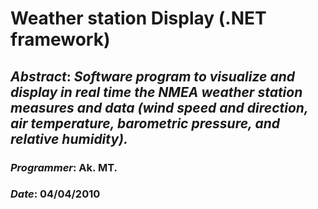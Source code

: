 # Weather station Display (.NET framework)
## _Abstract_: *Software program to visualize and display in real time the NMEA weather station measures and data (wind speed and direction, air temperature, barometric pressure, and relative humidity).*
### _Programmer_:  Ak. MT. 
### _Date_:  04/04/2010
